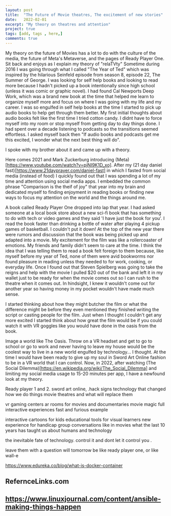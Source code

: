 ```yaml
---
layout: post
title:  "The Future of Movie theatres, The excitement of new stories"
date:   2022-02-01
excerpt: "My theory on theatres and attention"
project: true
tags: [add, tags , here,]
comments: true
---
```


My theory on the future of Movies has a lot to do with the culture of the media, the future of Meta's Metaverse, and the pages of Ready Player One. Sit back and enjoys as I explain my theory of "relaTVty" 
Sometime during 2016 I was going through what I called "The Year of Ted" which was inspired by the hilarious Seinfeld episode from season 8, episode 22, The Summer of George.  I was looking for self help books and looking to read more because I hadn't picked up a book intentionally since high school (unless it was comic or graphic novel). I had found Cal Newports Deep Work, which was a brand new book at the time that helped me learn to organize myself more and focus on where I was going with my life and my career. I was so engulfed in self help books at the time I started to pick up audio books to help get through them better. My first initial thoughts about audio books felt like the first time I tried cotton candy. I didnt have to force myself into my room or stop myself from getting day to day things done. I had spent over a decade listening to podcasts so the transitions seemed effortless. I asked myself back then "If audio books and podcasts get me this excited, I wonder what the next best thing will do". 

I spoke with my brother about it and came up with a theory. 

Here comes 2021 and Mark Zuckerburg introducing (Meta)[https://www.youtube.com/watch?v=pjNI9K1D_xo]. After my (21 day daniel fast)[https://www.21dayprayer.com/daniel-fast] in which I fasted from social media (instead of food) I quickly found out that I was spending a lot of my time and attention using social media apps. I embedded the common phrase "Comparison is the theif of joy" that year into my brain and dedicated myself to finding enjoyment in reading books or finding new ways to focus my attention on the world and the things around me. 

A book called Ready Player One dropped into lap that year. I had asked someone at a local book store about a new sci-fi book that has something to do with tech or video games and they said 'I have just the book for you'. I read the book faster than drinking a bottle of water after playing 4 pickup games of basketball. I couldn't put it down! At the top of the new year there were rumors and discussion that the book was being picked up and adapted into a movie. My excitement for the film was like a rollercoaster of emotions. My friends and family didn't seem to care at the time. I think the idea that I was telling them to read a book felt foreign to them because, like myself  before my year of Ted, none of them were avid bookworms nor found pleasure in reading unless they needed to for work, cooking, or everyday life. Once I found out that Steven Spielberg was going to take the reigns and help with the movie I pulled $20 out of the bank and left it in my wallet just to be ready for when the movie comes out so I can rush to the theatre when it comes out. In hindsight, I knew it wouldn't come out for another year so having money in my pocket wouldn't have made much sense. 

I started thinking about how they might butcher the film or what the difference might be before they even mentioned they finished writing the script or casting people for the film. Just when I thought I couldn't get any more excited I started think about how great the film would be if you could watch it with VR goggles like you would have done in the oasis from the book. 

Image a world like The Oasis. Throw on a VR headset and get to go to school or go to work and never having to leave my house would be the coolest way to live in a new world engulfed by technology... I thought. At the time I would have been ready to give up my soul in Sword Art Online fashion to be in a VR world that I can control. Now, in 2022, after watching (The Social Dilemma)[https://en.wikipedia.org/wiki/The_Social_Dilemma] and limiting my social media usage to 15-20 minutes per app, I have a newfound look at my theory. 


Ready player 1 and 2.
sword art online, .hack signs
technology that changed how we do things
movie theatres and what will replace them

vr gaming centers
ar rooms for movies and documentaries
movie magic
full interactive experiences
  fast and furious example

interactive cartoons for kids
educational tools for visual learners
new experience for handicap
group conversations like in movies
what the last 10 years has taught us about humans and technology

the inevitable fate of technology.
control it and dont let it control you .

leave them with a question
will tomorrow be like ready player one, or like wall-e






https://www.edureka.co/blog/what-is-docker-container


## RefernceLinks.com
## https://www.linuxjournal.com/content/ansible-making-things-happen
